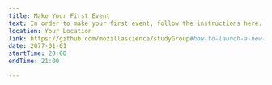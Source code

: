 ```yaml
---
title: Make Your First Event
text: In order to make your first event, follow the instructions here.
location: Your Location
link: https://github.com/mozillascience/studyGroup#how-to-launch-a-new-event
date: 2077-01-01
startTime: 20:00
endTime: 21:00

---
```


